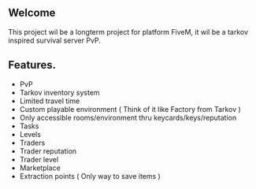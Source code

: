 ## Welcome
This project wil be a longterm project for platform FiveM, it wil be a tarkov inspired survival server PvP.

## Features.
* PvP
* Tarkov inventory system
* Limited travel time
* Custom playable environment ( Think of it like Factory from Tarkov )
* Only accessible rooms/environment thru keycards/keys/reputation
* Tasks
* Levels
* Traders
* Trader reputation
* Trader level
* Marketplace
* Extraction points ( Only way to save items )
